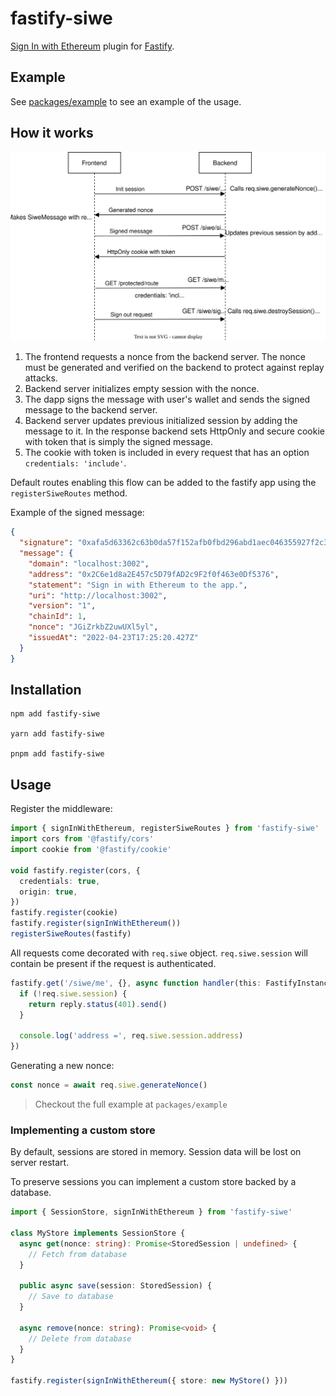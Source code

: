 # fastify-siwe

[Sign In with Ethereum](https://login.xyz) plugin for [Fastify](https://fastify.io).

## Example

See [packages/example](./packages/example) to see an example of the usage.

## How it works

![diagram](./packages/fastify-siwe/images/sequence.drawio.svg)

1. The frontend requests a nonce from the backend server. The nonce must be generated and verified on the backend to protect against replay attacks.
2. Backend server initializes empty session with the nonce.
3. The dapp signs the message with user's wallet and sends the signed message to the backend server.
4. Backend server updates previous initialized session by adding the message to it. In the response backend sets HttpOnly and secure cookie with token that is simply the signed message.
5. The cookie with token is included in every request that has an option `credentials: 'include'`.

Default routes enabling this flow can be added to the fastify app using the `registerSiweRoutes` method.

Example of the signed message:

```json
{
  "signature": "0xafa5d63362c63b0da57f152afb0fbd296abd1aec046355927f2c34e26ab67b1a58ce34bcd609d312293391005c25780a87c110cfb6374a747184a35b047b08d91c",
  "message": {
    "domain": "localhost:3002",
    "address": "0x2C6e1d8a2E457c5D79fAD2c9F2f0f463e0Df5376",
    "statement": "Sign in with Ethereum to the app.",
    "uri": "http://localhost:3002",
    "version": "1",
    "chainId": 1,
    "nonce": "JGiZrkbZ2uwUXl5yl",
    "issuedAt": "2022-04-23T17:25:20.427Z"
  }
}
```

## Installation

```
npm add fastify-siwe

yarn add fastify-siwe

pnpm add fastify-siwe
```

## Usage

Register the middleware:

```typescript
import { signInWithEthereum, registerSiweRoutes } from 'fastify-siwe'
import cors from '@fastify/cors'
import cookie from '@fastify/cookie'

void fastify.register(cors, {
  credentials: true,
  origin: true,
})
fastify.register(cookie)
fastify.register(signInWithEthereum())
registerSiweRoutes(fastify)
```

All requests come decorated with `req.siwe` object.
`req.siwe.session` will contain be present if the request is authenticated.

```typescript
fastify.get('/siwe/me', {}, async function handler(this: FastifyInstance, req: FastifyRequest, reply) {
  if (!req.siwe.session) {
    return reply.status(401).send()
  }

  console.log('address =', req.siwe.session.address)
})
```

Generating a new nonce:

```typescript
const nonce = await req.siwe.generateNonce()
```

> Checkout the full example at `packages/example`

### Implementing a custom store

By default, sessions are stored in memory. Session data will be lost on server restart.

To preserve sessions you can implement a custom store backed by a database.

```typescript
import { SessionStore, signInWithEthereum } from 'fastify-siwe'

class MyStore implements SessionStore {
  async get(nonce: string): Promise<StoredSession | undefined> {
    // Fetch from database
  }

  public async save(session: StoredSession) {
    // Save to database
  }

  async remove(nonce: string): Promise<void> {
    // Delete from database
  }
}

fastify.register(signInWithEthereum({ store: new MyStore() }))
```
